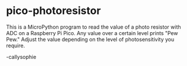 # pico-photoresistor

This is a MicroPython program to read the value of a photo resistor with ADC on a Raspberry Pi Pico. Any value over a certain level prints "Pew Pew." Adjust the value depending on the level of photosensitivity you require. 

-callysophie
